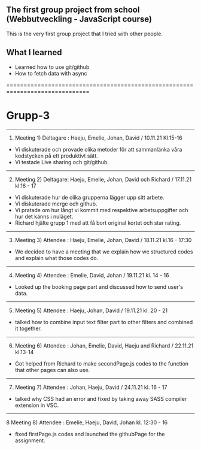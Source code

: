 ## The first group project from school (Webbutveckling - JavaScript course)
This is the very first group project that I tried with other people.

## What I learned

* Learned how to use git/github
* How to fetch data with async



==============================================================================


# Grupp-3

***
1. Meeting 1) Deltagare : Haeju, Emelie, Johan, David / 10.11.21 Kl.15-16 
* Vi diskuterade och provade olika metoder för att sammanlänka våra kodstycken på ett produktivt sätt.
* Vi testade Live sharing och git/github.
***
2. Meeting 2) Deltagare: Haeju, Emelie, Johan, David och Richard / 17.11.21 kl.16 - 17
* Vi diskuterade hur de olika grupperna lägger upp sitt arbete.
* Vi diskuterade merge och github.
* Vi pratade om hur långt vi kommit med respektive arbetsuppgifter och hur det känns i nuläget.
* Richard hjälte grupp 1 med att få bort original kortet och star rating.

***
3. Meeting 3) Attendee : Haeju, Emelie, Johan, David / 18.11.21 kl.16 - 17:30
* We decided to have a meeting that we explain how we structured codes and explain what those codes do.
***
4. Meeting 4) Attendee : Emelie, David, Johan / 19.11.21 kl. 14 - 16
* Looked up the booking page part and discussed how to send user's data.
***
5. Meeting 5) Attendee : Haeju, Johan, David / 19.11.21 kl. 20 - 21
* talked how to combine input text filter part to other filters and combined it together.
***
6. Meeting 6) Attendee : Johan, Emelie, David, Haeju and Richard / 22.11.21 kl.13-14
* Got helped from Richard to make secondPage.js codes to the function that other pages can also use. 
***
7. Meeting 7) Attendee : Johan, Haeju, David / 24.11.21 kl. 16 - 17
* talked why CSS had an error and fixed by taking away SASS compiler extension in VSC.
***
8 Meeting 8) Attendee : Emelie, Haeju, David, Johan kl. 12:30 - 16
* fixed firstPage.js codes and launched the githubPage for the assignment.
